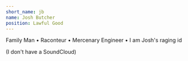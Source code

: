 ```yaml
---
short_name: jb
name: Josh Butcher
position: Lawful Good
---
```

Family Man • Raconteur • Mercenary Engineer • I am Josh's raging id

(I don't have a SoundCloud)